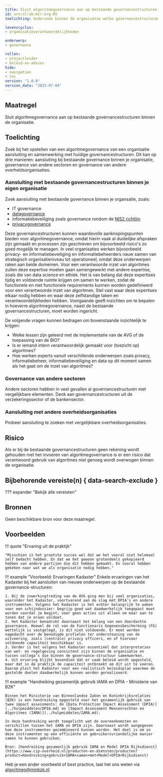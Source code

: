 ```yaml
---
title: Sluit algoritmegovernance aan op bestaande governancestructuren binnen de organisatie
id: urn:nl:ak:mtr:org-05
toelichting: Onderzoek binnen de organisatie welke governancestructuren er al zijn en hoe algoritmegovernance daarop kan aansluiten. Communicatie en samenwerking tussen organisatieonderdelen is doorlopend van groot belang.

levenscyclus:
- organisatieverantwoordelijkheden

onderwerp:
- governance

rollen:
- projectleider
- beleid-en-advies
hide:
- navigation
- toc
version: "1.0.0"
version_date: "2025-07-04"
---
```


<!-- tags -->

## Maatregel

Sluit algoritmegovernance aan op bestaande governancestructuren binnen de organisatie.

## Toelichting
Zoek bij het opstellen van een algoritmegovernance van een organisatie aansluiting en samenwerking met huidige governancestructuren. Dit kan op drie manieren: aansluiting bij bestaande governance binnen je organisatie, governance van andere sectoren en governance van andere overheidsorganisaties.

### Aansluiting met bestaande governancestructuren binnen je eigen organisatie
Zoek aansluiting met bestaande governance binnen je organsatie, zoals:

- IT governance
- [datagovernance](../../onderwerpen/data.md#goed-databeheer-datagovernance-en-datamanagement)
- informatiebeveiliging zoals governance rondom de [NIS2 richtlijn](https://www.digitaleoverheid.nl/overzicht-van-alle-onderwerpen/nis2-richtlijn/)
- [privacygovernance](https://www.cip-overheid.nl/producten-en-diensten/handleiding-borging-van-privacy-in-organisaties)

Deze governancestructuren kunnen waardevolle aanknopingspunten bieden voor algoritmegovernance, omdat hierin vaak al duidelijke afspraken zijn gemaakt en processen zijn geschreven om bijvoorbeeld risico's zo goed mogelijk te managen.
In veel organisaties werken bijvoorbeeld privacy- en informatiebeveiliging en informatiebeheerders nauw samen van strategisch organisatieniveau tot operationeel, omdat deze onderwerpen raken aan beide domeinen.
Voor een verantwoorde inzet van algoritmes zullen deze expertise moeten gaan samengewerkt met andere expertise, zoals die van data science en ethiek.
Het is van belang dat deze expertises tijdig en voldoende ruimte krijgen om samen te werken, zodat de functionele en niet functionele requirements kunnen worden gedefinieerd voor een verantwoorde inzet van algoritmes.
Stel vast waar deze expertises elkaar nodig hebben en waar deze zelfstandige taken en verantwoordelijkheden hebben.
Voorgaande geeft inzichten om te bepalen in hoeverre algoritmegovernance, naast de bestaande governancestructuren, moet worden ingericht.

De volgende vragen kunnen bedragen om bovenstaande inzichtelijk te krijgen:

- Welke lessen zijn geleerd met de implementatie van de AVG of de toepassing van de BIO?
- Is er iemand intern verantwoordelijk gemaakt voor (toezicht op) algoritmes?
- Hoe werken experts vanuit verschillende onderwerpen zoals privacy, informatiebeheer, informatiebeveiliging en data op dit moment samen als het gaat om de inzet van algoritmes?


### Governance van andere sectoren
Andere sectoren hebben in veel gevallen al governancestructuren met vergelijkbare elementen. Denk aan governancestructuren uit de verzekeringssector of de bankensector.

### Aansluiting met andere overheidsorganisaties
Probeer aansluiting te zoeken met vergelijkbare overheidsorganisaties.

## Risico
Als er bij de bestaande governancestructuren geen rekening wordt gehouden met het invoeren van algoritmegovernance is er een risico dat verantwoord gebruik van algoritmes niet genoeg wordt overwogen binnen de organisatie.

## Bijbehorende vereiste(n) { data-search-exclude }
<!-- Hier volgt een lijst met vereisten op basis van de in de metadata ingevulde vereiste -->

<!-- Let op! onderstaande regel met 'list_vereisten_on_maatregelen_page' niet weghalen! Deze maakt automatisch een lijst van bijbehorende verseisten op basis van de metadata  -->
??? expander "Bekijk alle vereisten"
    <!-- list_vereisten_on_maatregelen_page -->

## Bronnen
Geen beschikbare bron voor deze maatregel.

## Voorbeelden

!!! quote "Ervaring uit de praktijk"

	"Misschien is het grootste succes wel dat we het vooral niet helemaal zelf bedacht hebben. En dat we het gewoon grotendeels gekopieerd hebben van andere partijen die dit hebben gemaakt. En vooral hebben gekeken naar wat we als organisatie nodig hebben."


!!! example "Voorbeeld: Ervaringen Kadaster"
	Enkele ervaringen van het Kadaster bij het aansluiten van nieuwe onderwerpen op de bestaande governance-structuren:

	1. Bij de inwerkingtreding van de AVG ging men bij veel organisaties, waaronder het Kadaster, voortvarend aan de slag met DPIA’s en andere instrumenten. Volgens het Kadaster is het echter belangrijk te waken voor een schijndossier: begrijp goed wat daadwerkelijk toegepast moet worden voordat je begint; voer geen acties uit alleen om maar aan te tonen dat je eraan voldoet.
	2. Het Kadaster benadrukt daarnaast het belang van een doordachte governance. Hoewel de rol van de Functionaris Gegevensbescherming (FG) wettelijk is vastgelegd, is dit niet voldoende. Er moet worden nagedacht over de benodigde profielen ter ondersteuning van de uitvoering, zoals (centrale) privacy officers, en of hiervoor voldoende capaciteit beschikbaar is.
	3. Verder is het volgens het Kadaster essentieel dat interpretaties van wet- en regelgeving consistent zijn binnen de organisatie en tussen collega’s die binnen de governance-structuur samenwerken.
	4. Uit ervaring blijkt bovendien dat er vaak beleid wordt opgesteld, maar dat in de praktijk de capaciteit ontbreekt om dit uit te voeren. Daarom pleit het Kadaster voor een realistisch beleidsplan waarmee de gestelde doelen daadwerkelijk kunnen worden gerealiseerd.


!!! example "Handreiking gezamenlijk gebruik IAMA en DPIA - Ministerie van BZK"

	Binnen het Ministerie van Binnenlandse Zaken en Koninkrijksrelaties (BZK) is een handreiking opgesteld voor het gezamenlijk gebruik van twee impact assessments: de [Data Protection Impact Assessment (DPIA)](../hulpmiddelen/DPIA.md) en [Impact Assessment Mensenrechten en Algoritmes (IAMA)](../hulpmiddelen/IAMA.md).

 	In deze handreiking wordt toegelicht wat de overeenkomsten en verschillen tussen het IAMA en DPIA zijn. Daarnaast wordt aangegeven hoe deze instrumenten gecombineerd kunnen worden. Het doel is om zo deze instrumenten op een efficiënte en gebruikersvriendelijke manier samen te kunnen gebruiken.

	Bron: [Handreiking gezamenlijk gebruik IAMA en Model DPIA Rijksdienst](https://www.cip-overheid.nl/producten-en-diensten/producten?product=Handreiking+gebruik+IAMA+samen+met+Model+DPIA+Rijksdienst)

Heb je een ander voorbeeld of best practice, laat het ons weten via [algoritmes@minbzk.nl](mailto:algoritmes@minbzk.nl)
